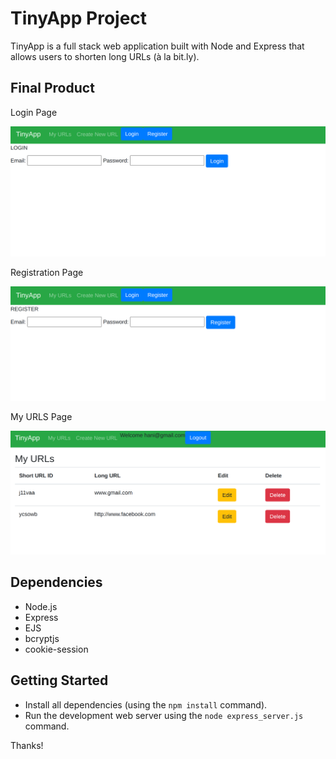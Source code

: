 # TinyApp Project

TinyApp is a full stack web application built with Node and Express that allows users to shorten long URLs (à la bit.ly).

## Final Product
Login Page

![Login page](https://github.com/hanisiddiqui/tinyapp/blob/master/docs/login.png)

Registration Page

![Registration page](https://github.com/hanisiddiqui/tinyapp/blob/master/docs/register.png)

My URLS Page

![My URLs Page](https://github.com/hanisiddiqui/tinyapp/blob/master/docs/myurls.png)

## Dependencies

- Node.js
- Express
- EJS
- bcryptjs
- cookie-session

## Getting Started

- Install all dependencies (using the `npm install` command).
- Run the development web server using the `node express_server.js` command.

Thanks!